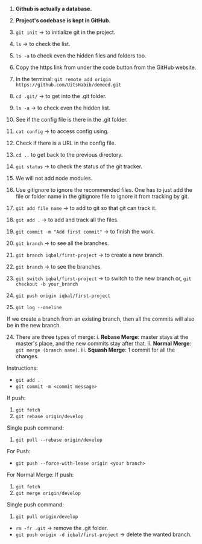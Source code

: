 1. **Github is actually a database.**
2. **Project's codebase is kept in GitHub.**

3. `git init` -> to initialize git in the project.
4. `ls` -> to check the list.
5. `ls -a` to check even the hidden files and folders too.

6. Copy the https link from under the code button from the GitHub website.

7. In the terminal: `git remote add origin https://github.com/UitsHabib/demeed.git`
9. `cd .git/` -> to get into the .git folder.
8. `ls -a` -> to check even the hidden list.

9. See if the config file is there in the .git folder.
10. `cat config` -> to access config using.
11. Check if there is a URL in the config file.
12. `cd ..` to get back to the previous directory.
13. `git status` -> to check the status of the git tracker.

14. We will not add node modules.
15. Use gitignore to ignore the recommended files. One has to just add the file or folder name in the gitignore file to ignore it from tracking by git.

16. `git add file name` -> to add to git so that git can track it.
17. `git add .` -> to add and track all the files.
18. `git commit -m "Add first commit"` -> to finish the work.
19. `git branch` -> to see all the branches.
20. `git branch iqbal/first-project` -> to create a new branch.

21. `git branch` -> to see the branches.

22. `git switch iqbal/first-project` -> to switch to the new branch
or, `git checkout -b your_branch`
23. `git push origin iqbal/first-project`

23. `git log --oneline`

If we create a branch from an existing branch, then all the commits will also be in the new branch.

24. There are three types of merge:
    i. **Rebase Merge**: master stays at the master's place, and the new commits stay after that.
    ii. **Normal Merge**: `git merge (branch name)`.
    iii. **Squash Merge**: 1 commit for all the changes.

Instructions:
- `git add .`
- `git commit -m <commit message>`

If push:
1. `git fetch`
2. `git rebase origin/develop`

Single push command:
1. `git pull --rebase origin/develop`

For Push:
- `git push --force-with-lease origin <your branch>`

For Normal Merge:
If push:
1. `git fetch`
2. `git merge origin/develop`

Single push command:
1. `git pull origin/develop`

- `rm -fr .git` -> remove the .git folder.
- `git push origin -d iqbal/first-project` -> delete the wanted branch.
